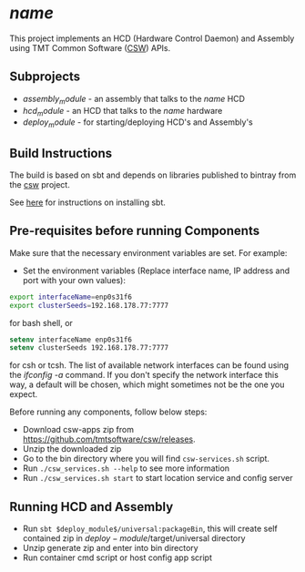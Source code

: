 # $name$

This project implements an HCD (Hardware Control Daemon) and Assembly using 
TMT Common Software ([CSW](https://github.com/tmtsoftware/csw)) APIs. 

## Subprojects

* $assembly_module$ - an assembly that talks to the $name$ HCD
* $hcd_module$ - an HCD that talks to the $name$ hardware
* $deploy_module$ - for starting/deploying HCD's and Assembly's

## Build Instructions

The build is based on sbt and depends on libraries published to bintray from the 
[csw](https://github.com/tmtsoftware/csw) project.

See [here](https://www.scala-sbt.org/1.0/docs/Setup.html) for instructions on installing sbt.

## Pre-requisites before running Components

Make sure that the necessary environment variables are set. For example:

* Set the environment variables (Replace interface name, IP address and port with your own values):
```bash
export interfaceName=enp0s31f6
export clusterSeeds=192.168.178.77:7777
```
for bash shell, or 
```csh
setenv interfaceName enp0s31f6
setenv clusterSeeds 192.168.178.77:7777
```

for csh or tcsh. The list of available network interfaces can be found using the _ifconfig -a_ command.
If you don't specify the network interface this way, a default will be chosen, which might sometimes not be
the one you expect. 

Before running any components, follow below steps:
 - Download csw-apps zip from https://github.com/tmtsoftware/csw/releases.
 - Unzip the downloaded zip
 - Go to the bin directory where you will find `csw-services.sh` script.
 - Run `./csw_services.sh --help` to see more information
 - Run `./csw_services.sh start` to start location service and config server

## Running HCD and Assembly

 - Run `sbt $deploy_module$/universal:packageBin`, this will create self contained zip in $deploy-module$/target/universal directory
 - Unzip generate zip and enter into bin directory
 - Run container cmd script or host config app script